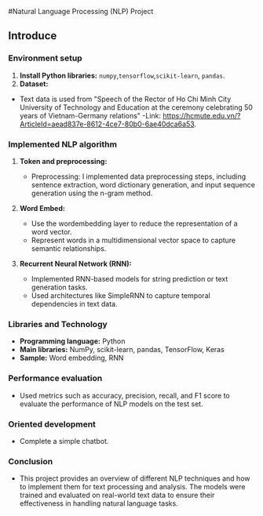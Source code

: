 #Natural Language Processing (NLP) Project

## Introduce

### Environment setup
1. **Install Python libraries:** `numpy`,`tensorflow`,`scikit-learn`, `pandas`.
2. **Dataset:**
- Text data is used from "Speech of the Rector of Ho Chi Minh City University of Technology and Education at the ceremony celebrating 50 years of Vietnam-Germany relations"
-Link: https://hcmute.edu.vn/?ArticleId=aead837e-8612-4ce7-80b0-6ae40dca6a53.


### Implemented NLP algorithm
1. **Token and preprocessing:**
     - Preprocessing: I implemented data preprocessing steps, including sentence extraction, word dictionary generation, and input sequence generation using the n-gram method.
2. **Word Embed:**
     - Use the wordembedding layer to reduce the representation of a word vector.
     - Represent words in a multidimensional vector space to capture semantic relationships.

3. **Recurrent Neural Network (RNN):**
     - Implemented RNN-based models for string prediction or text generation tasks.
     - Used architectures like SimpleRNN to capture temporal dependencies in text data.

### Libraries and Technology
- **Programming language:** Python
- **Main libraries:** NumPy, scikit-learn, pandas, TensorFlow, Keras
- **Sample:** Word embedding, RNN

### Performance evaluation
- Used metrics such as accuracy, precision, recall, and F1 score to evaluate the performance of NLP models on the test set.

### Oriented development
- Complete a simple chatbot.

### Conclusion
- This project provides an overview of different NLP techniques and how to implement them for text processing and analysis. The models were trained and evaluated on real-world text data to ensure their effectiveness in handling natural language tasks.

